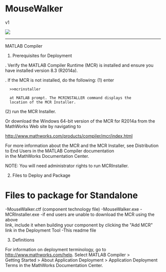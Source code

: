 # MouseWalker
v1

<a href="http://dx.doi.org/10.5281/zenodo.18233"><img src="https://zenodo.org/badge/13608/MouseWalker/MouseWalker.svg"><a>

--------------------------------------------
MATLAB Compiler

1. Prerequisites for Deployment 

. Verify the MATLAB Compiler Runtime (MCR) is installed and ensure you    
  have installed version 8.3 (R2014a).   

. If the MCR is not installed, do the following:
  (1) enter
  
      >>mcrinstaller
      
      at MATLAB prompt. The MCRINSTALLER command displays the 
      location of the MCR Installer.

  (2) run the MCR Installer.

Or download the Windows 64-bit version of the MCR for R2014a 
from the MathWorks Web site by navigating to

   http://www.mathworks.com/products/compiler/mcr/index.html
   
   
For more information about the MCR and the MCR Installer, see 
Distribution to End Users in the MATLAB Compiler documentation  
in the MathWorks Documentation Center.    


NOTE: You will need administrator rights to run MCRInstaller. 


2. Files to Deploy and Package

Files to package for Standalone 
================================
-MouseWalker.ctf (component technology file)
-MouseWalker.exe
-MCRInstaller.exe 
   -if end users are unable to download the MCR using the above  
    link, include it when building your component by clicking 
    the "Add MCR" link in the Deployment Tool
-This readme file 

3. Definitions

For information on deployment terminology, go to 
http://www.mathworks.com/help. Select MATLAB Compiler >   
Getting Started > About Application Deployment > 
Application Deployment Terms in the MathWorks Documentation 
Center.
